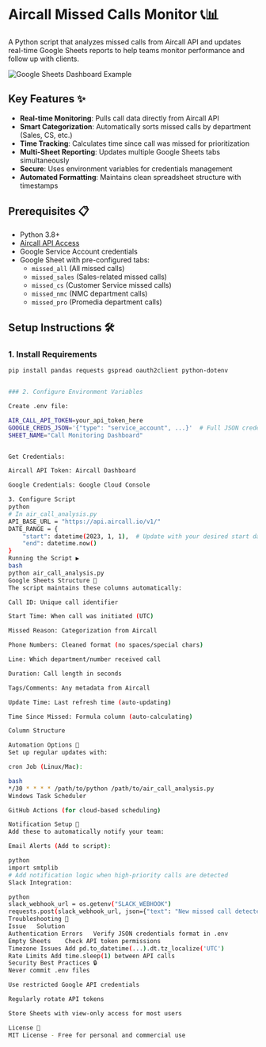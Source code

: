 # Aircall Missed Calls Monitor 📞📊

A Python script that analyzes missed calls from Aircall API and updates real-time Google Sheets reports to help teams monitor performance and follow up with clients.

![Google Sheets Dashboard Example](https://via.placeholder.com/800x400.png?text=Google+Sheets+Dashboard+Example)

## Key Features ✨
- **Real-time Monitoring**: Pulls call data directly from Aircall API
- **Smart Categorization**: Automatically sorts missed calls by department (Sales, CS, etc.)
- **Time Tracking**: Calculates time since call was missed for prioritization
- **Multi-Sheet Reporting**: Updates multiple Google Sheets tabs simultaneously
- **Secure**: Uses environment variables for credentials management
- **Automated Formatting**: Maintains clean spreadsheet structure with timestamps

## Prerequisites 📋
- Python 3.8+
- [Aircall API Access](https://developer.aircall.io/)
- Google Service Account credentials
- Google Sheet with pre-configured tabs:
  - `missed_all` (All missed calls)
  - `missed_sales` (Sales-related missed calls)
  - `missed_cs` (Customer Service missed calls)
  - `missed_nmc` (NMC department calls)
  - `missed_pro` (Promedia department calls)

## Setup Instructions 🛠️

### 1. Install Requirements
```bash
pip install pandas requests gspread oauth2client python-dotenv


### 2. Configure Environment Variables

Create .env file:

AIR_CALL_API_TOKEN=your_api_token_here
GOOGLE_CREDS_JSON='{"type": "service_account", ...}'  # Full JSON credentials
SHEET_NAME="Call Monitoring Dashboard"


Get Credentials:

Aircall API Token: Aircall Dashboard

Google Credentials: Google Cloud Console

3. Configure Script
python
# In air_call_analysis.py
API_BASE_URL = "https://api.aircall.io/v1/"
DATE_RANGE = {
    "start": datetime(2023, 1, 1),  # Update with your desired start date
    "end": datetime.now()
}
Running the Script ▶️
bash
python air_call_analysis.py
Google Sheets Structure 📑
The script maintains these columns automatically:

Call ID: Unique call identifier

Start Time: When call was initiated (UTC)

Missed Reason: Categorization from Aircall

Phone Numbers: Cleaned format (no spaces/special chars)

Line: Which department/number received call

Duration: Call length in seconds

Tags/Comments: Any metadata from Aircall

Update Time: Last refresh time (auto-updating)

Time Since Missed: Formula column (auto-calculating)

Column Structure

Automation Options 🤖
Set up regular updates with:

cron Job (Linux/Mac):

bash
*/30 * * * * /path/to/python /path/to/air_call_analysis.py
Windows Task Scheduler

GitHub Actions (for cloud-based scheduling)

Notification Setup 🔔
Add these to automatically notify your team:

Email Alerts (Add to script):

python
import smtplib
# Add notification logic when high-priority calls are detected
Slack Integration:

python
slack_webhook_url = os.getenv("SLACK_WEBHOOK")
requests.post(slack_webhook_url, json={"text": "New missed call detected!"})
Troubleshooting 🚨
Issue	Solution
Authentication Errors	Verify JSON credentials format in .env
Empty Sheets	Check API token permissions
Timezone Issues	Add pd.to_datetime(...).dt.tz_localize('UTC')
Rate Limits	Add time.sleep(1) between API calls
Security Best Practices 🔒
Never commit .env files

Use restricted Google API credentials

Regularly rotate API tokens

Store Sheets with view-only access for most users

License 📄
MIT License - Free for personal and commercial use